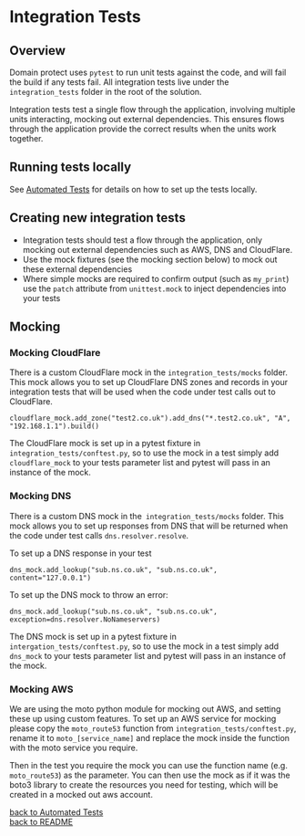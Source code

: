 # Integration Tests

## Overview

Domain protect uses `pytest` to run unit tests against the code, and will fail the build if any tests fail.  All integration tests live under the `integration_tests` folder in the root of the solution.

Integration tests test a single flow through the application, involving multiple units interacting, mocking out external dependencies.  This ensures flows through the application provide the correct results when the units work together.

## Running tests locally

See [Automated Tests](automated-tests.md) for details on how to set up the tests locally.

## Creating new integration tests

* Integration tests should test a flow through the application, only mocking out external dependencies such as AWS, DNS and CloudFlare.
* Use the mock fixtures (see the mocking section below) to mock out these external dependencies
* Where simple mocks are required to confirm output (such as `my_print`) use the `patch` attribute from `unittest.mock` to inject dependencies into your tests

## Mocking

### Mocking CloudFlare

There is a custom CloudFlare mock in the `integration_tests/mocks` folder.  This mock allows you to set up CloudFlare DNS zones and records in your integration tests that will be used when the code under test calls out to CloudFlare.

```
cloudflare_mock.add_zone("test2.co.uk").add_dns("*.test2.co.uk", "A", "192.168.1.1").build()
```

The CloudFlare mock is set up in a pytest fixture in `integration_tests/conftest.py`, so to use the mock in a test simply add `cloudflare_mock` to your tests parameter list and pytest will pass in an instance of the mock.

### Mocking DNS

There is a custom DNS mock in the` integration_tests/mocks` folder.  This mock allows you to set up responses from DNS that will be returned when the code under test calls `dns.resolver.resolve`.

To set up a DNS response in your test

```
dns_mock.add_lookup("sub.ns.co.uk", "sub.ns.co.uk", content="127.0.0.1")
```

To set up the DNS mock to throw an error:

```
dns_mock.add_lookup("sub.ns.co.uk", "sub.ns.co.uk", exception=dns.resolver.NoNameservers)
```

The DNS mock is set up in a pytest fixture in `intergation_tests/conftest.py`, so to use the mock in a test simply add `dns_mock` to your tests parameter list and pytest will pass in an instance of the mock.

### Mocking AWS

We are using the moto python module for mocking out AWS, and setting these up using custom features.  To set up an AWS service for mocking please copy the `moto_route53` function from `integration_tests/conftest.py`, rename it to `moto_[service_name]` and replace the mock inside the function with the moto service you require.

Then in the test you require the mock you can use the function name (e.g. `moto_route53`) as the parameter.  You can then use the mock as if it was the boto3 library to create the resources you need for testing, which will be created in a mocked out aws account.


[back to Automated Tests](automated-tests.md)<br>
[back to README](../README.md)
